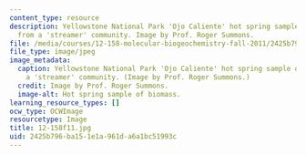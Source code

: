 ```yaml
---
content_type: resource
description: Yellowstone National Park 'Ojo Caliente' hot spring sample of biomass
  from a 'streamer' community. Image by Prof. Roger Summons.
file: /media/courses/12-158-molecular-biogeochemistry-fall-2011/2425b796ba151e1a961da6a1bc51993c_12-158f11.jpg
file_type: image/jpeg
image_metadata:
  caption: Yellowstone National Park 'Ojo Caliente' hot spring sample of biomass from
    a 'streamer' community. (Image by Prof. Roger Summons.)
  credit: Image by Prof. Roger Summons.
  image-alt: Hot spring sample of biomass.
learning_resource_types: []
ocw_type: OCWImage
resourcetype: Image
title: 12-158f11.jpg
uid: 2425b796-ba15-1e1a-961d-a6a1bc51993c
---
```

